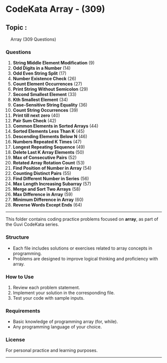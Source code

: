 # CodeKata Array - (309)

## **Topic :**

&#160;&#160;&#160;&#160;Array (309 Questions)

### Questions

1. **String Middle Element Modification** (9)
2. **Odd Digits in a Number** (14)
3. **Odd Even String Split** (17)
4. **Number Existence Check** (26)
5. **Count Element Occurrences** (27)
6. **Print String Without Semicolon** (29)
7. **Second Smallest Element** (33)
8. **Kth Smallest Element** (34)
9. **Case-Sensitive String Equality** (36)
10. **Count String Occurrences** (39)
11. **Print till next zero** (40)
12. **Pair Sum Check** (42)
13. **Common Elements in Sorted Arrays** (44)
14. **Sorted Elements Less Than K** (45)
15. **Descending Elements Below N** (46)
16. **Numbers Repeated K Times** (47)
17. **Longest Repeating Sequence** (49)
18. **Delete Last K Array Elements** (50)
19. **Max of Consecutive Pairs** (52)
20. **Rotated Array Rotation Count** (53)
21. **Find Position of Number in Array** (54)
22. **Counting Distinct Pairs** (55)
23. **Find Different Number in Series** (56)
24. **Max Length Increasing Subarray** (57)
25. **Merge and Sort Two Arrays** (58)
26. **Max Difference in Array** (59)
27. **Minimum Difference in Array** (60)
28. **Reverse Words Except Ends** (64)




---

This folder contains coding practice problems focused on **array**, as part of the Guvi CodeKata series.

### Structure

- Each file includes solutions or exercises related to array concepts in programming.
- Problems are designed to improve logical thinking and proficiency with array.

### How to Use

1. Review each problem statement.
2. Implement your solution in the corresponding file.
3. Test your code with sample inputs.

### Requirements

- Basic knowledge of programming array (for, while).
- Any programming language of your choice.

### License

For personal practice and learning purposes.

---
